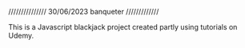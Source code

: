 /////////////// 30/06/2023 banqueter /////////////

This is a Javascript blackjack project created partly using tutorials on Udemy.
